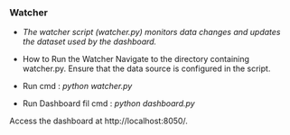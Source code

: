 ### Watcher
- *The watcher script (watcher.py) monitors data changes and updates the dataset used by the dashboard.*

- How to Run the Watcher
Navigate to the directory containing watcher.py.
Ensure that the data source is configured in the script.
- Run cmd : *python watcher.py*
- Run Dashboard fil cmd :  *python dashboard.py*

Access the dashboard at http://localhost:8050/.
